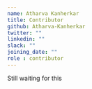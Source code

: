 ```yaml
---
name: Atharva Kanherkar
title: Contributor
github: Atharva-Kanherkar
twitter: ""
linkedin: ""
slack: ""
joining_date: ""
role : contributor
---
```


Still waiting for this
